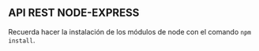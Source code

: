 ## API REST NODE-EXPRESS

Recuerda hacer la instalación de los módulos de node con el comando ```npm install```.